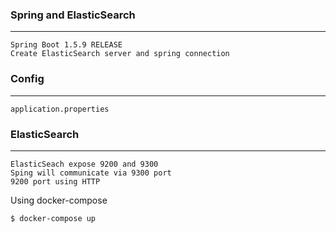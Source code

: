 ### Spring and ElasticSearch
------------------------------
    Spring Boot 1.5.9 RELEASE
    Create ElasticSearch server and spring connection

### Config
-----------
    application.properties

### ElasticSearch
-------------------
    ElasticSeach expose 9200 and 9300
    Sping will communicate via 9300 port
    9200 port using HTTP

Using docker-compose
```
$ docker-compose up
```